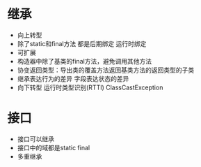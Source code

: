 # 继承
* 向上转型
* 除了static和final方法 都是后期绑定 运行时绑定
* 可扩展
* 构造器中除了基类的final方法，避免调用其他方法
* 协变返回类型：导出类的覆盖方法返回基类方法的返回类型的子类
* 继承表达行为的差异 字段表达状态的差异
* 向下转型 运行时类型识别(RTTI) ClassCastException

# 接口
* 接口可以继承
* 接口中的域都是static final
* 多重继承